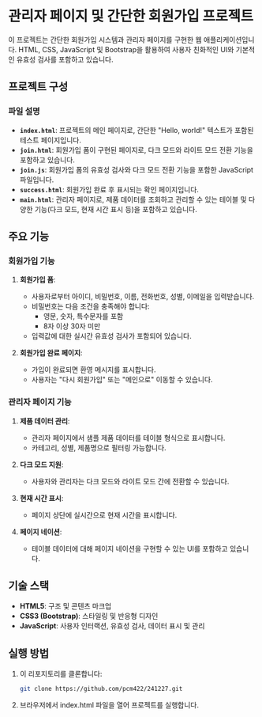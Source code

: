 # 관리자 페이지 및 간단한 회원가입 프로젝트

이 프로젝트는 간단한 회원가입 시스템과 관리자 페이지를 구현한 웹 애플리케이션입니다. HTML, CSS, JavaScript 및 Bootstrap을 활용하여 사용자 친화적인 UI와 기본적인 유효성 검사를 포함하고 있습니다.

## 프로젝트 구성
### 파일 설명
- **`index.html`**: 프로젝트의 메인 페이지로, 간단한 "Hello, world!" 텍스트가 포함된 테스트 페이지입니다.
- **`join.html`**: 회원가입 폼이 구현된 페이지로, 다크 모드와 라이트 모드 전환 기능을 포함하고 있습니다.
- **`join.js`**: 회원가입 폼의 유효성 검사와 다크 모드 전환 기능을 포함한 JavaScript 파일입니다.
- **`success.html`**: 회원가입 완료 후 표시되는 확인 페이지입니다.
- **`main.html`**: 관리자 페이지로, 제품 데이터를 조회하고 관리할 수 있는 테이블 및 다양한 기능(다크 모드, 현재 시간 표시 등)을 포함하고 있습니다.

## 주요 기능
### 회원가입 기능
1. **회원가입 폼**:
   - 사용자로부터 아이디, 비밀번호, 이름, 전화번호, 성별, 이메일을 입력받습니다.
   - 비밀번호는 다음 조건을 충족해야 합니다:
     - 영문, 숫자, 특수문자를 포함
     - 8자 이상 30자 미만
   - 입력값에 대한 실시간 유효성 검사가 포함되어 있습니다.

2. **회원가입 완료 페이지**:
   - 가입이 완료되면 환영 메시지를 표시합니다.
   - 사용자는 "다시 회원가입" 또는 "메인으로" 이동할 수 있습니다.

### 관리자 페이지 기능
1. **제품 데이터 관리**:
   - 관리자 페이지에서 샘플 제품 데이터를 테이블 형식으로 표시합니다.
   - 카테고리, 성별, 제품명으로 필터링 가능합니다.

2. **다크 모드 지원**:
   - 사용자와 관리자는 다크 모드와 라이트 모드 간에 전환할 수 있습니다.

3. **현재 시간 표시**:
   - 페이지 상단에 실시간으로 현재 시간을 표시합니다.

4. **페이지 네이션**:
   - 테이블 데이터에 대해 페이지 네이션을 구현할 수 있는 UI를 포함하고 있습니다.

## 기술 스택
- **HTML5**: 구조 및 콘텐츠 마크업
- **CSS3 (Bootstrap)**: 스타일링 및 반응형 디자인
- **JavaScript**: 사용자 인터랙션, 유효성 검사, 데이터 표시 및 관리

## 실행 방법
1. 이 리포지토리를 클론합니다:
   ```bash
   git clone https://github.com/pcm422/241227.git
   
2. 브라우저에서 index.html 파일을 열어 프로젝트를 실행합니다.

